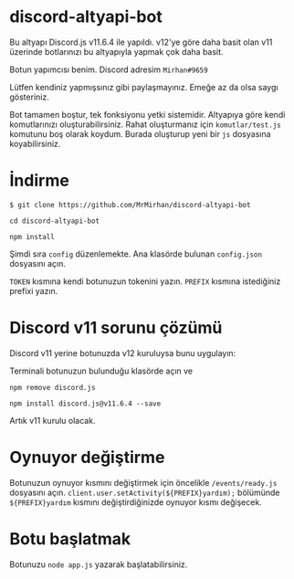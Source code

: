 # discord-altyapi-bot
Bu altyapı Discord.js v11.6.4 ile yapıldı. v12'ye göre daha basit olan v11 üzerinde botlarınızı bu altyapıyla yapmak çok daha basit.

Botun yapımcısı benim. Discord adresim `Mirhan#9659`

Lütfen kendiniz yapmışsınız gibi paylaşmayınız. Emeğe az da olsa saygı gösteriniz.

Bot tamamen boştur, tek fonksiyonu yetki sistemidir. Altyapıya göre kendi komutlarınızı oluşturabilirsiniz.
Rahat oluşturmanız için `komutlar/test.js` komutunu boş olarak koydum. Burada oluşturup yeni bir `js` dosyasına koyabilirsiniz.

# İndirme

`$ git clone https://github.com/MrMirhan/discord-altyapi-bot`

`cd discord-altyapi-bot`

`npm install`

Şimdi sıra `config` düzenlemekte.
Ana klasörde bulunan `config.json` dosyasını açın.

`TOKEN` kısmına kendi botunuzun tokenini yazın.
`PREFIX` kısmına istediğiniz prefixi yazın.

# Discord v11 sorunu çözümü
Discord v11 yerine botunuzda v12 kuruluysa bunu uygulayın:

Terminali botunuzun bulunduğu klasörde açın ve

`npm remove discord.js`

`npm install discord.js@v11.6.4 --save`

Artık v11 kurulu olacak.

# Oynuyor değiştirme
Botunuzun oynuyor kısmını değiştirmek için öncelikle `/events/ready.js` dosyasını açın. `client.user.setActivity(${PREFIX}yardım);` bölümünde `${PREFIX}yardım` kısmını değiştirdiğinizde oynuyor kısmı değişecek.

# Botu başlatmak
Botunuzu `node app.js` yazarak başlatabilirsiniz.
